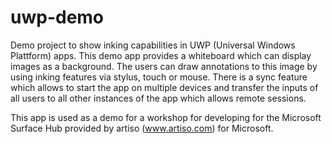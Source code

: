 # uwp-demo
Demo project to show inking capabilities in UWP (Universal Windows Plattform) apps. This demo app provides a whiteboard which can display images as a background. The users can draw annotations to this image by using inking features via stylus, touch or mouse. There is a sync feature which allows to start the app on multiple devices and transfer the inputs of all users to all other instances of the app which allows remote sessions.

This app is used as a demo for a workshop for developing for the Microsoft Surface Hub provided by artiso (www.artiso.com) for Microsoft. 
